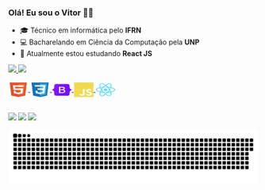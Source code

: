 ### Olá! Eu sou o Vitor 👋😀

- 🎓  Técnico em informática pelo **IFRN** 
- 💻  Bacharelando em Ciência da Computação pela **UNP**
- 🌱  Atualmente estou estudando **React JS**

<div>
  <a href="https://github.com/vi-costa">
  <img height="150em"  src="https://github-readme-stats.vercel.app/api?username=vi-costa&show_icons=true&theme=solarized-dark&include_all_commits=true&count_private=true"/>
  <img height="150em"  src="https://github-readme-stats.vercel.app/api/top-langs/?username=vi-costa&layout=compact&langs_count=7&theme=solarized-dark"/>
</div>
  
<div style="display: inline_block"><br>

  <img align="center" alt="Vi-HTML" height="30" width="40" src="https://raw.githubusercontent.com/devicons/devicon/master/icons/html5/html5-original.svg">
  <img align="center" alt="Vi-CSS" height="30" width="40" src="https://raw.githubusercontent.com/devicons/devicon/master/icons/css3/css3-original.svg">
  <img align="center" alt="Vi-Bootstrap" height="30" width="40" src="https://raw.githubusercontent.com/devicons/devicon/master/icons/bootstrap/bootstrap-original.svg">
    <img align="center" alt="Vi-Js" height="30" width="40" src="https://raw.githubusercontent.com/devicons/devicon/master/icons/javascript/javascript-plain.svg">
  <img align="center" alt="Vi-React" height="30" width="40" src="https://raw.githubusercontent.com/devicons/devicon/master/icons/react/react-original.svg">
  
</div>
  <br>
<div> 

  <a href = "mailto:vitorcosta-dev@gmail.com"><img src="https://img.shields.io/badge/Gmail-D14836?style=for-the-badge&logo=gmail&logoColor=white" target="_blank"></a>
  <a href="https://www.linkedin.com/in/vitorcosta-dev/" target="_blank"><img src="https://img.shields.io/badge/-LinkedIn-%230077B5?style=for-the-badge&logo=linkedin&logoColor=white" target="_blank"></a>
  <a href="" target="_blank"><img src="https://img.shields.io/badge/-Portf%C3%B3lio-brown?style=for-the-badge&logo=true" target="_blank"></a>

![Snake animation](https://github.com/vi-costa/vi-costa/blob/output/github-contribution-grid-snake.svg)

</div>
